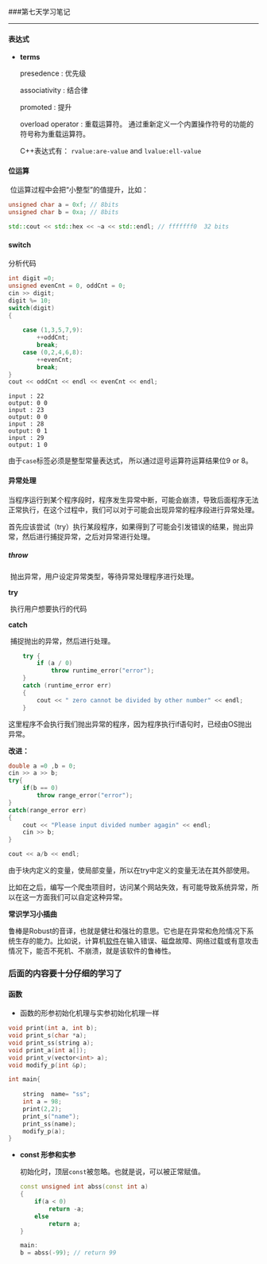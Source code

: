 ###第七天学习笔记

---

#### 表达式

- **terms**

  presedence  : 优先级

  associativity  : 结合律

  promoted   	: 提升

  overload operator : 重载运算符。 通过重新定义一个内置操作符号的功能的符号称为重载运算符。

  C++表达式有： `rvalue:are-value` and `lvalue:ell-value` 

#### 位运算

​	位运算过程中会把“小整型”的值提升，比如：

```c++
unsigned char a = 0xf; // 8bits
unsigned char b = 0xa; // 8bits

std::cout << std::hex << ~a << std::endl; // fffffff0  32 bits
```

#### switch

分析代码

```c++
int digit =0;
unsigned evenCnt = 0, oddCnt = 0;
cin >> digit;                
digit %= 10;
switch(digit)
{
        
    case (1,3,5,7,9):
        ++oddCnt;
        break;
    case (0,2,4,6,8):
        ++evenCnt;
        break;    
}
cout << oddCnt << endl << evenCnt << endl;
```

```shell
input : 22
output:	0 0
input : 23
output: 0 0
input : 28
output: 0 1
input : 29
output: 1 0
```

由于`case`标签必须是整型常量表达式， 所以通过逗号运算符运算结果位9 or 8。

#### 异常处理

​	当程序运行到某个程序段时，程序发生异常中断，可能会崩溃，导致后面程序无法正常执行，在这个过程中，我们可以对于可能会出现异常的程序段进行异常处理。

首先应该尝试（try）执行某段程序，如果得到了可能会引发错误的结果，抛出异常，然后进行捕捉异常，之后对异常进行处理。

##### throw

​	抛出异常，用户设定异常类型，等待异常处理程序进行处理。

**try**

​	执行用户想要执行的代码

**catch**

​	捕捉抛出的异常，然后进行处理。

```c++
	try {
		if (a / 0)
			throw runtime_error("error");
	}
	catch (runtime_error err)
	{
		cout << " zero cannot be divided by other number" << endl;
	}
```

这里程序不会执行我们抛出异常的程序，因为程序执行if语句时，已经由OS抛出异常。

**改进：**

```c++
double a =0 ,b = 0;
cin >> a >> b;
try{
    if(b == 0)
        throw range_error("error");
}
catch(range_error err)
{
    cout << "Please input divided number agagin" << endl;
    cin >> b;
}

cout << a/b << endl;
```

由于块内定义的变量，使局部变量，所以在try中定义的变量无法在其外部使用。

​	比如在之后，编写一个爬虫项目时，访问某个网站失效，有可能导致系统异常，所以在这一方面我们可以自定这种异常。

**常识学习小插曲**

​	鲁棒是Robust的音译，也就是健壮和强壮的意思。它也是在异常和危险情况下系统生存的能力。比如说，计算机[软件](https://baike.baidu.com/item/%E8%BD%AF%E4%BB%B6)在输入错误、磁盘故障、网络过载或有意攻击情况下，能否不死机、不崩溃，就是该软件的鲁棒性。

### 后面的内容要十分仔细的学习了

#### 函数

- 函数的形参初始化机理与实参初始化机理一样

```c++
void print(int a, int b);
void print_s(char *a);
void print_ss(string a);
void print_a(int a[]);
void print_v(vector<int> a);
void modify_p(int &p);

int main{
    
    string  name= "ss";
    int a = 98;
    print(2,2);
    print_s("name");
    print_ss(name);
    modify_p(a);  
}
```

- **const 形参和实参**

  初始化时，顶层`const`被忽略。也就是说，可以被正常赋值。

  ```c++
  const unsigned int abss(const int a)
  {
      if(a < 0)
          return -a;
      else
          return a;
  }
  
  main:
  b = abss(-99); // return 99
  ```

